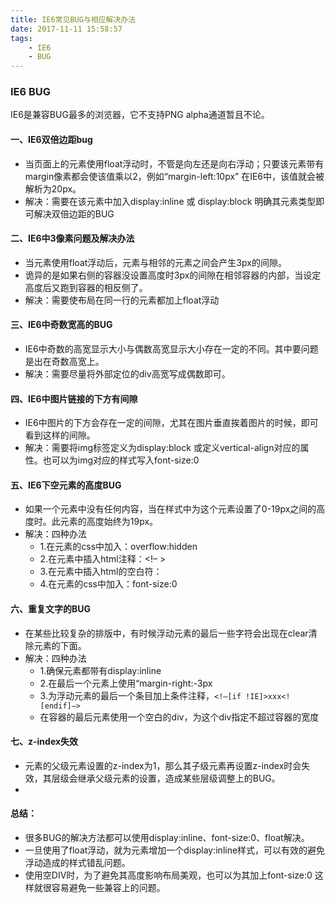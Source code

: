 ```yaml
---
title: IE6常见BUG与相应解决办法
date: 2017-11-11 15:58:57
tags:
    - IE6
    - BUG
---
```

### IE6 BUG
IE6是兼容BUG最多的浏览器，它不支持PNG alpha通道暂且不论。

#### 一、IE6双倍边距bug
- 当页面上的元素使用float浮动时，不管是向左还是向右浮动；只要该元素带有margin像素都会使该值乘以2，例如“margin-left:10px” 在IE6中，该值就会被解析为20px。
- 解决：需要在该元素中加入display:inline 或 display:block 明确其元素类型即可解决双倍边距的BUG

#### 二、IE6中3像素问题及解决办法
- 当元素使用float浮动后，元素与相邻的元素之间会产生3px的间隙。
- 诡异的是如果右侧的容器没设置高度时3px的间隙在相邻容器的内部，当设定高度后又跑到容器的相反侧了。
- 解决：需要使布局在同一行的元素都加上float浮动

<!--more-->

#### 三、IE6中奇数宽高的BUG
- IE6中奇数的高宽显示大小与偶数高宽显示大小存在一定的不同。其中要问题是出在奇数高宽上。
- 解决：需要尽量将外部定位的div高宽写成偶数即可。

#### 四、IE6中图片链接的下方有间隙
- IE6中图片的下方会存在一定的间隙，尤其在图片垂直挨着图片的时候，即可看到这样的间隙。
- 解决：需要将img标签定义为display:block 或定义vertical-align对应的属性。也可以为img对应的样式写入font-size:0

#### 五、IE6下空元素的高度BUG
- 如果一个元素中没有任何内容，当在样式中为这个元素设置了0-19px之间的高度时。此元素的高度始终为19px。
- 解决：四种办法
    - 1.在元素的css中加入：overflow:hidden
    - 2.在元素中插入html注释：<!– >
    - 3.在元素中插入html的空白符：&nbsp;
    - 4.在元素的css中加入：font-size:0

#### 六、重复文字的BUG
- 在某些比较复杂的排版中，有时候浮动元素的最后一些字符会出现在clear清除元素的下面。    
- 解决：四种办法
    - 1.确保元素都带有display:inline
    - 2.在最后一个元素上使用“margin-right:-3px
    - 3.为浮动元素的最后一个条目加上条件注释，```<!–[if !IE]>xxx<![endif]–>```
    - 在容器的最后元素使用一个空白的div，为这个div指定不超过容器的宽度

#### 七、z-index失效
- 元素的父级元素设置的z-index为1，那么其子级元素再设置z-index时会失效，其层级会继承父级元素的设置，造成某些层级调整上的BUG。
- 

#### 总结：
- 很多BUG的解决方法都可以使用display:inline、font-size:0、float解决。
- 一旦使用了float浮动，就为元素增加一个display:inline样式，可以有效的避免浮动造成的样式错乱问题。
- 使用空DIV时，为了避免其高度影响布局美观，也可以为其加上font-size:0 这样就很容易避免一些兼容上的问题。
